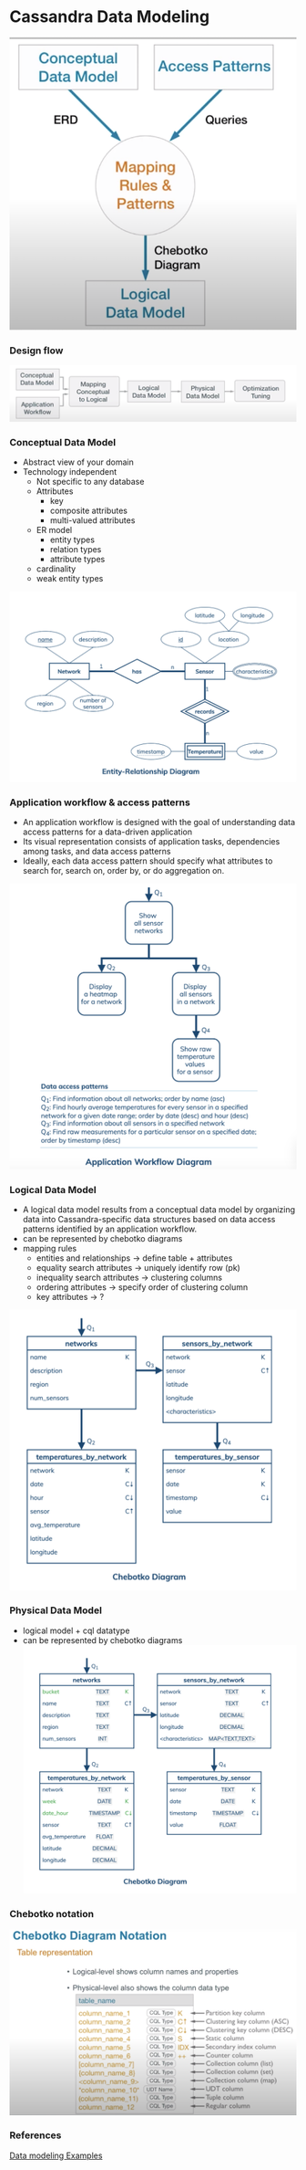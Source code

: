 # Cassandra Data Modeling


![](images/query_driven_datamodeling1.png)


### Design flow

![](images/design_flow.png)

### Conceptual Data Model
  - Abstract view of your domain
  - Technology independent
	- Not specific to any database
	- Attributes
		- key
		- composite attributes
		- multi-valued attributes
	- ER model
		- entity types
		- relation types
		- attribute types
	- cardinality
	- weak entity types

![](images/conceptual.png)  


### Application workflow & access patterns
- An application workflow is designed with the goal of understanding data access patterns for a data-driven application
- Its visual representation consists of application tasks, dependencies among tasks, and data access patterns
- Ideally, each data access pattern should specify what attributes to search for, search on, order by, or do aggregation on.

![](images/app_workflow.png)

### Logical Data Model
- A logical data model results from a conceptual data model by organizing data into Cassandra-specific data structures based on data access patterns identified by an application workflow.
- can be represented by chebotko diagrams
- mapping rules
	- entities and relationships -> define table + attributes
	- equality search attributes -> uniquely identify row (pk)
	- inequality search attributes -> clustering columns
	- ordering attributes -> specify order of clustering column
	- key attributes -> ?

![](images/logical.png)

### Physical Data Model
- logical model + cql datatype
- can be represented by chebotko diagrams
![](images/physical.png)


### Chebotko notation

![](images/chebotko_diagram.png)

### References
[Data modeling Examples](https://www.datastax.com/learn/data-modeling-by-example)
